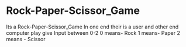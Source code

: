 # Rock-Paper-Scissor_Game
Its a Rock-Paper-Scissor_Game 
In one end their is a user and other end computer play
give Input between 0-2 
0 means- Rock
1 means- Paper
2 means - Scissor
